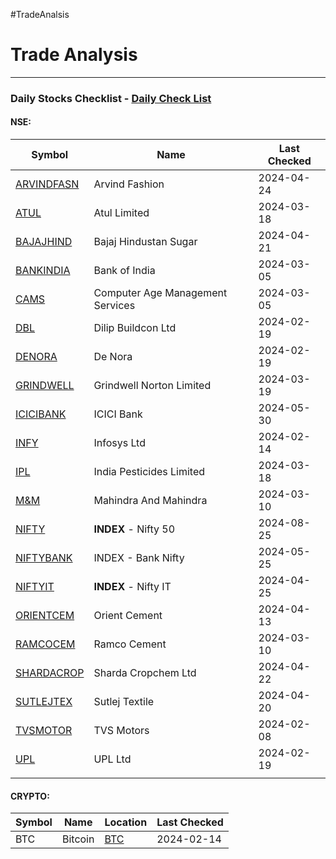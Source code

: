 #TradeAnalsis
# Trade Analysis

---
### Daily Stocks Checklist - [Daily Check List](_daily_checklist/Daily%20Check%20List.md)

#### NSE:

| Symbol                                 | Name                             | Last Checked |
| -------------------------------------- | -------------------------------- | ------------ |
| [ARVINDFASN](ARVINDFASN/ARVINDFASN.md) | Arvind Fashion                   | 2024-04-24   |
| [ATUL](ATUL/ATUL.md)                   | Atul Limited                     | 2024-03-18   |
| [BAJAJHIND](BAJAJHIND/BAJAJHIND.md)    | Bajaj Hindustan Sugar            | 2024-04-21   |
| [BANKINDIA](BANKINDIA/BANKINDIA.md)    | Bank of India                    | 2024-03-05   |
| [CAMS](CAMS/CAMS.md)                   | Computer Age Management Services | 2024-03-05   |
| [DBL](DBL/DBL.md)                      | Dilip Buildcon Ltd               | 2024-02-19   |
| [DENORA](DENORA/DENORA.md)             | De Nora                          | 2024-02-19   |
| [GRINDWELL](GRINDWELL/GRINDWELL.md)    | Grindwell Norton Limited         | 2024-03-19   |
| [ICICIBANK](ICICIBANK/ICICIBANK.md)    | ICICI Bank                       | 2024-05-30   |
| [INFY](INFY/INFY.md)                   | Infosys Ltd                      | 2024-02-14   |
| [IPL](IPL/IPL.md)                      | India Pesticides Limited         | 2024-03-18   |
| [M&M](M&M/M&M.md)                      | Mahindra And Mahindra            | 2024-03-10   |
| [NIFTY](NIFTY/NIFTY.md)                | **INDEX** - Nifty 50             | 2024-08-25   |
| [NIFTYBANK](NIFTYBANK/NIFTYBANK.md)    | INDEX - Bank Nifty               | 2024-05-25   |
| [NIFTYIT](NIFTYIT/NIFTYIT.md)          | **INDEX** - Nifty IT             | 2024-04-25   |
| [ORIENTCEM](ORIENTCEM/ORIENTCEM.md)    | Orient Cement                    | 2024-04-13   |
| [RAMCOCEM](RAMCOCEM/RAMCOCEM.md)       | Ramco Cement                     | 2024-03-10   |
| [SHARDACROP](SHARDACROP/SHARDACROP.md) | Sharda Cropchem Ltd              | 2024-04-22   |
| [SUTLEJTEX](SUTLEJTEX/SUTLEJTEX.md)    | Sutlej Textile                   | 2024-04-20   |
| [TVSMOTOR](TVSMOTOR/TVSMOTOR.md)       | TVS Motors                       | 2024-02-08   |
| [UPL](UPL/UPL.md)                      | UPL Ltd                          | 2024-02-19   |
|                                        |                                  |              |

#### CRYPTO:
| Symbol | Name    | Location          | Last Checked |
| ------ | ------- | ----------------- | ------------ |
| BTC    | Bitcoin | [BTC](BTC/BTC.md) | 2024-02-14   |
